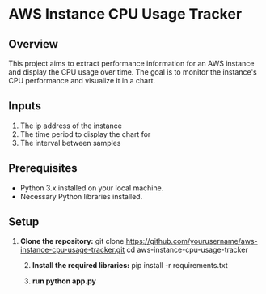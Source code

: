 # AWS Instance CPU Usage Tracker

## Overview
This project aims to extract performance information for an AWS instance and display the CPU usage over time. The goal is to monitor the instance's CPU performance and visualize it in a chart.

## Inputs
1. The ip address of the instance
2. The time period to display the chart for
3. The interval between samples

## Prerequisites
- Python 3.x installed on your local machine.
- Necessary Python libraries installed.

## Setup

1. **Clone the repository:**
   git clone https://github.com/yourusername/aws-instance-cpu-usage-tracker.git
   cd aws-instance-cpu-usage-tracker

   2. **Install the required libraries:**
    pip install -r requirements.txt

   3. **run python app.py**

